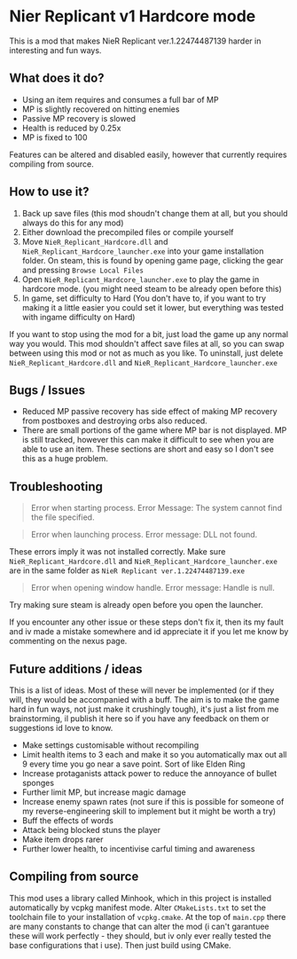 # Nier Replicant v1 Hardcore mode

This is a mod that makes NieR Replicant ver.1.22474487139 harder in interesting and fun ways.

## What does it do?

- Using an item requires and consumes a full bar of MP
- MP is slightly recovered on hitting enemies
- Passive MP recovery is slowed
- Health is reduced by 0.25x
- MP is fixed to 100

Features can be altered and disabled easily, however that currently requires compiling from source.

## How to use it?

1. Back up save files (this mod shoudn't change them at all, but you should always do this for any mod)
2. Either download the precompiled files or compile yourself
3. Move `NieR_Replicant_Hardcore.dll` and `NieR_Replicant_Hardcore_launcher.exe` into your game installation folder. On steam, this is found by opening game page, clicking the gear and pressing `Browse Local Files`
4. Open `NieR_Replicant_Hardcore_launcher.exe` to play the game in hardcore mode. (you might need steam to be already open before this)
5. In game, set difficulty to Hard (You don't have to, if you want to try making it a little easier you could set it lower, but everything was tested with ingame difficulty on Hard)

If you want to stop using the mod for a bit, just load the game up any normal way you would. This mod shouldn't affect save files at all, so you can swap between using this mod or not as much as you like. To uninstall, just delete `NieR_Replicant_Hardcore.dll` and `NieR_Replicant_Hardcore_launcher.exe`

## Bugs / Issues

- Reduced MP passive recovery has side effect of making MP recovery from postboxes and destroying orbs also reduced.
- There are small portions of the game where MP bar is not displayed. MP is still tracked, however this can make it difficult to see when you are able to use an item. These sections are short and easy so I don't see this as a huge problem.


## Troubleshooting

> Error when starting process. Error Message: The system cannot find the file specified.

> Error when launching process. Error message: DLL not found.

These errors imply it was not installed correctly. Make sure `NieR_Replicant_Hardcore.dll` and `NieR_Replicant_Hardcore_launcher.exe` are in the same folder as `NieR Replicant ver.1.22474487139.exe`

> Error when opening window handle. Error message: Handle is null.

Try making sure steam is already open before you open the launcher.

If you encounter any other issue or these steps don't fix it, then its my fault and iv made a mistake somewhere and id appreciate it if you let me know by commenting on the nexus page.

## Future additions / ideas

This is a list of ideas. Most of these will never be implemented (or if they will, they would be accompanied with a buff. The aim is to make the game hard in fun ways, not just make it crushingly tough), it's just a list from me brainstorming, il publish it here so if you have any feedback on them or suggestions id love to know.

- Make settings customisable without recompiling
- Limit health items to 3 each and make it so you automatically max out all 9 every time you go near a save point. Sort of like Elden Ring
- Increase protaganists attack power to reduce the annoyance of bullet sponges
- Further limit MP, but increase magic damage
- Increase enemy spawn rates (not sure if this is possible for someone of my reverse-engineering skill to implement but it might be worth a try)
- Buff the effects of words
- Attack being blocked stuns the player
- Make item drops rarer
- Further lower health, to incentivise carful timing and awareness


## Compiling from source

This mod uses a library called Minhook, which in this project is installed automatically by vcpkg manifest mode. Alter `CMakeLists.txt` to set the toolchain file to your installation of `vcpkg.cmake`. At the top of `main.cpp` there are many constants to change that can alter the mod (i can't garantuee these will work perfectly - they should, but iv only ever really tested the base configurations that i use). Then just build using CMake.